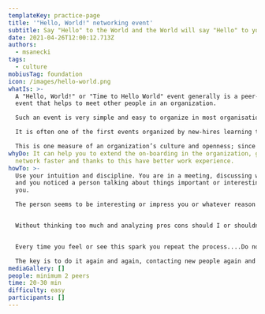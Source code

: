 ```yaml
---
templateKey: practice-page
title: '"Hello, World!" networking event'
subtitle: Say "Hello" to the World and the World will say "Hello" to you!
date: 2021-04-26T12:00:12.713Z
authors:
  - msanecki
tags:
  - culture
mobiusTag: foundation
icon: /images/hello-world.png
whatIs: >-
  A "Hello, World!" or "Time to Hello World" event generally is a peer-2-peer
  event that helps to meet other people in an organization.

  Such an event is very simple and easy to organize in most organisations and is used to make easier the basic networking activities of new peers.

  It is often one of the first events organized by new-hires learning the new network structure.

  This is one measure of an organization’s culture and openness; since the event is meant as an introduction for people unfamiliar with the organization, a more difficult "Hello, World!" event may indicate that the organization is less open and less network-based.
whyDo: It can help you to extend the on-boarding in the organization, grow your
  network faster and thanks to this have better work experience.
howTo: >-
  Use your intuition and discipline. You are in a meeting, discussing whatever
  and you noticed a person talking about things important or interesting for
  you.

  The person seems to be interesting or impress you or whatever reason algorithm-of-your-choice you apply.


  Without thinking too much and analyzing pros cons should I or shouldn't I? ... you just send an invitation to "Hello World!" meeting explaining you want to meet this person, have a small talk, talk about a special subject (depends on the situation), whatever.


  Every time you feel or see this spark you repeat the process....Do not create a To-Meet-List just send the invitation and let the network grow.

  The key is to do it again and again, contacting new people again and again, never stopping extending your network including new people continuously.
mediaGallery: []
people: minimum 2 peers
time: 20-30 min
difficulty: easy
participants: []
---
```

